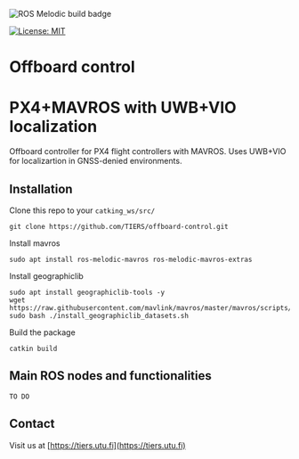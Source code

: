 

![ROS Melodic build badge](https://github.com/TIERS/offboard-control/actions/workflows/melodic.yml/badge.svg)

[![License: MIT](https://img.shields.io/badge/License-MIT-yellow.svg)](https://opensource.org/licenses/MIT)

# Offboard control
# PX4+MAVROS with UWB+VIO localization

Offboard controller for PX4 flight controllers with MAVROS. Uses UWB+VIO for localizartion in GNSS-denied environments.

## Installation

Clone this repo to your `catking_ws/src/`
```
git clone https://github.com/TIERS/offboard-control.git
```

Install mavros
```
sudo apt install ros-melodic-mavros ros-melodic-mavros-extras
```

Install geographiclib
```
sudo apt install geographiclib-tools -y
wget https://raw.githubusercontent.com/mavlink/mavros/master/mavros/scripts/install_geographiclib_datasets.sh
sudo bash ./install_geographiclib_datasets.sh
```

Build the package
```
catkin build
```

## Main ROS nodes and functionalities

`TO DO`


## Contact

Visit us at [https://tiers.utu.fi](https://tiers.utu.fi)
